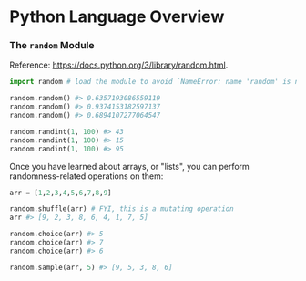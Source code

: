 # Python Language Overview

### The `random` Module

Reference: https://docs.python.org/3/library/random.html.

```python
import random # load the module to avoid `NameError: name 'random' is not defined`

random.random() #> 0.6357193086559119
random.random() #> 0.9374153182597137
random.random() #> 0.6894107277064547

random.randint(1, 100) #> 43
random.randint(1, 100) #> 15
random.randint(1, 100) #> 95
```

Once you have learned about arrays, or "lists", you can perform randomness-related operations on them:

```python
arr = [1,2,3,4,5,6,7,8,9]

random.shuffle(arr) # FYI, this is a mutating operation
arr #> [9, 2, 3, 8, 6, 4, 1, 7, 5]

random.choice(arr) #> 5
random.choice(arr) #> 7
random.choice(arr) #> 6

random.sample(arr, 5) #> [9, 5, 3, 8, 6]
```
